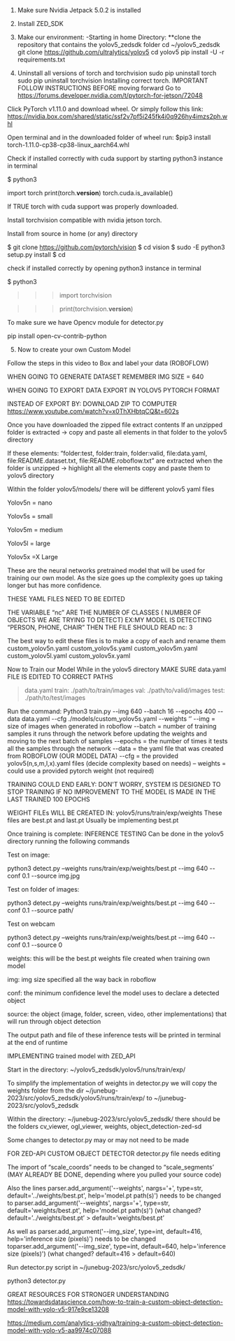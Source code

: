 1) Make sure Nvidia Jetpack 5.0.2 is installed
2) Install ZED_SDK
3) Make our environment:
	-Starting in home Directory:
	**clone the repository that contains the yolov5_zedsdk folder
 	cd ~/yolov5_zedsdk
	git clone https://github.com/ultralytics/yolov5 cd yolov5 pip install -U -r requirements.txt


4) Uninstall all versions of torch and torchvision
	sudo pip uninstall torch
	sudo pip uninstall torchvision
Installing correct torch. IMPORTANT FOLLOW INSTRUCTIONS BEFORE moving forward
Go to https://forums.developer.nvidia.com/t/pytorch-for-jetson/72048

Click PyTorch v1.11.0 and download wheel. Or simply follow this link: https://nvidia.box.com/shared/static/ssf2v7pf5i245fk4i0q926hy4imzs2ph.whl

Open terminal and in the downloaded folder of wheel run: $pip3 install torch-1.11.0-cp38-cp38-linux_aarch64.whl

Check if installed correctly with cuda support by starting python3 instance in terminal

$ python3

import torch
print(torch.__version__)
torch.cuda.is_available()

If TRUE torch with cuda support was properly downloaded.

Install torchvision compatible with nvidia jetson torch.

Install from source in home (or any) directory

$ git clone https://github.com/pytorch/vision
$ cd vision
$ sudo -E python3 setup.py install
$ cd 

check if installed correctly by opening python3 instance in terminal

$ python3

>>>import torchvision

>>>print(torchvision.__version__)

To make sure we have Opencv module for detector.py

pip install open-cv-contrib-python


5) Now to create your own Custom Model

Follow the steps in this video to Box and label your data (ROBOFLOW)

WHEN GOING TO GENERATE DATASET REMEMBER IMG SIZE = 640

WHEN GOING TO EXPORT DATA EXPORT IN YOLOV5 PYTORCH FORMAT

INSTEAD OF EXPORT BY: DOWNLOAD ZIP TO COMPUTER https://www.youtube.com/watch?v=x0ThXHbtqCQ&t=602s



Once you have downloaded the zipped file extract contents
If an unzipped folder is extracted -> copy and paste all elements in that folder to the yolov5 directory

If these elements: “folder:test, folder:train, folder:valid, file:data.yaml, file:README.dataset.txt, file:README.roboflow.txt” are extracted when the folder is unzipped -> highlight all the elements copy and paste them to yolov5 directory


Within the folder yolov5/models/ there will be different yolov5 yaml files

Yolov5n = nano

Yolov5s = small

Yolov5m = medium

Yolov5l = large

Yolov5x =X Large


These are the neural networks pretrained model that will be used for training our own model.
As the size goes up the complexity goes up taking longer but has more confidence.

THESE YAML FILES NEED TO BE EDITED

THE VARIABLE “nc” ARE THE NUMBER OF CLASSES ( NUMBER OF OBJECTS WE ARE TRYING TO DETECT)
EX:MY MODEL IS DETECTING “PERSON, PHONE, CHAIR” THEN THE FILE SHOULD READ nc: 3

The best way to edit these files is to make a copy of each and rename them
custom_yolov5n.yaml
custom_yolov5s.yaml
custom_yolov5m.yaml
custom_yolov5l.yaml
custom_yolov5x.yaml

Now to Train our Model
While in the yolov5 directory
MAKE SURE data.yaml FILE IS EDITED TO CORRECT PATHS
>data.yaml
	train: ./path/to/train/images
val: ./path/to/valid/images
test: ./path/to/test/images

Run the command:
Python3 train.py --img 640  --batch 16  --epochs 400  --data data.yaml --cfg ./models/custom_yolov5s.yaml --weights ‘’ 
--img = size of images when generated in roboflow
--batch = number of training samples it runs through the network before updating the weights and moving to the next batch of samples
--epochs = the number of times it tests all the samples through the network
--data = the yaml file that was created from ROBOFLOW (OUR MODEL DATA)
--cfg = the provided yolov5(n,s,m,l,x).yaml files (decide complexity based on needs)
– weights = could use a provided pytorch weight (not required)

TRAINING COULD END EARLY: DON'T WORRY, SYSTEM IS DESIGNED TO STOP TRAINING IF NO IMPROVEMENT TO THE MODEL IS MADE IN THE LAST TRAINED 100 EPOCHS

WEIGHT FILEs WILL BE CREATED IN: yolov5/runs/train/exp/weights
These files are best.pt and last.pt
Usually be implementing best.pt

Once training is complete:
INFERENCE TESTING Can be done in the yolov5 directory running the following commands


Test on image:

python3 detect.py –weights runs/train/exp/weights/best.pt --img 640 --conf 0.1 --source img.jpg


Test on folder of images:

python3 detect.py –weights runs/train/exp/weights/best.pt --img 640 --conf 0.1 --source path/


Test on webcam

python3 detect.py –weights runs/train/exp/weights/best.pt --img 640 --conf 0.1 --source 0

weights: this will be the best.pt weights file created when training own model

img: img size specified all the way back in roboflow

conf: the minimum confidence level the model uses to declare a detected object

source: the object (image, folder, screen, video, other implementations) that will run through object detection

The output path and file of these inference tests will be printed in terminal at the end of runtime

IMPLEMENTING trained model with ZED_API

Start in the directory:  ~/yolov5_zedsdk/yolov5/runs/train/exp/


To simplify the implementation of weights in detector.py we will copy the weights folder from the dir ~/junebug-2023/src/yolov5_zedsdk/yolov5/runs/train/exp/ to  ~/junebug-2023/src/yolov5_zedsdk

Within the directory: ~/junebug-2023/src/yolov5_zedsdk/ there should be the folders cv_viewer, ogl_viewer, weights, object_detection-zed-sd


Some changes to detector.py may or may not need to be made

FOR ZED-API  CUSTOM OBJECT DETECTOR detector.py file needs editing

The import of “scale_coords” needs to be changed to “scale_segments’ (MAY ALREADY BE DONE, depending where you pulled your source code)


Also the lines parser.add_argument('--weights', nargs='+', type=str, default='../weights/best.pt', help='model.pt path(s)') needs to be changed to  parser.add_argument('--weights', nargs='+', type=str, default='weights/best.pt', help='model.pt path(s)')  (what changed? default=’../weights/best.pt’ > default=’weights/best.pt’

As well as parser.add_argument('--img_size', type=int, default=416, help='inference size (pixels)') needs to be changed toparser.add_argument('--img_size', type=int, default=640, help='inference size (pixels)')  (what changed? default=416 > default=640)



Run detector.py script in ~/junebug-2023/src/yolov5_zedsdk/

python3 detector.py


GREAT RESOURCES FOR STRONGER UNDERSTANDING
https://towardsdatascience.com/how-to-train-a-custom-object-detection-model-with-yolo-v5-917e9ce13208


https://medium.com/analytics-vidhya/training-a-custom-object-detection-model-with-yolo-v5-aa9974c07088



